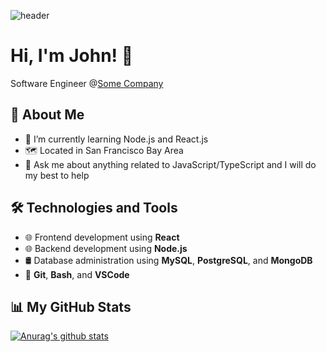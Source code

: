 
![header](https://capsule-render.vercel.app/api?type=waving&color=FFBF00&text=%20SOHEE&nbsp;GitHub&height=200&fontSize=80&fontColor=ffffff)

# Hi, I'm John! 👋

Software Engineer @[Some Company](https://some-url.com)

## 🚀 About Me
- 🌱 I’m currently learning Node.js and React.js
- 🗺️ Located in San Francisco Bay Area
- 💬 Ask me about anything related to JavaScript/TypeScript and I will do my best to help

## 🛠️ Technologies and Tools
- 🌐 Frontend development using **React**
- 🌐 Backend development using **Node.js**
- 🛢️ Database administration using **MySQL**, **PostgreSQL**, and **MongoDB**
- 🔧 **Git**, **Bash**, and **VSCode**

## 📊 My GitHub Stats
[![Anurag's github stats](https://github-readme-stats.vercel.app/api?username=johndoe&theme=blue-green)](https://github.com/anuraghazra/github-readme-stats)

